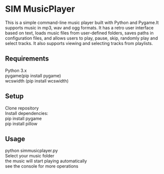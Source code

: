 **SIM MusicPlayer**
==== 
This is a simple command-line music player built with Python and Pygame.It supports music in mp3, wav and ogg formats. It has a retro user interface based on text, loads music files from user-defined folders, saves paths in configuration files, and allows users to play, pause, skip, randomly play and select tracks. It also supports viewing and selecting tracks from playlists.

Requirements
-------  
Python 3.x<br>
pygame(pip install pygame)<br>
wcswidth (pip install wcswidth)

Setup
-------  
Clone repository<br>
Install dependencies:<br>
pip install pygame<br>
pip install pillow

Usage
-------  
python simmusicplayer.py<br>
Select your music folder<br>
the music will start playing automatically<br>
see the console for more operations

    
 


